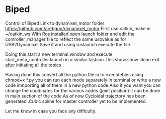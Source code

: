 # Biped
Control of Biped
Link to dynamixel_motor folder
https://github.com/arebgun/dynamixel_motor
First use catkin_make in ~/catkin_ws
With Ros installed open launch folder and edit the controller_manager file to reflect the same usbvalue as for USB2Dynamixel.Save it and using roslaunch execute the file.

Doing this start a new terminal window  and execute start_meta_controller.launch in a similar fashion.
this show show clean exit after initiating all the topics .

Having done this convert all the python file in to executebles using chmod+x *.py
you can run each mode separately in terminal or write a new code imnporting all of them in a new python code.Also if you want you can change the coodinates for the various codes (joint position) it can be done in main section of the code.As of now Cycloidal trajectory has been generated .Cubic spline for master controller yet to be implemented.

Let me know in case you face any difficulty.
